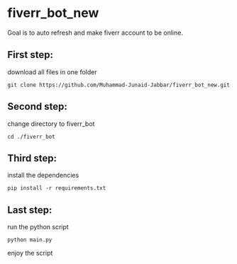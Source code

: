 # fiverr_bot_new
Goal is to  auto refresh and make fiverr account to be online.

## First step:
download all files in one folder
```console
git clone https://github.com/Muhammad-Junaid-Jabbar/fiverr_bot_new.git
```
## Second step:
change directory to fiverr_bot
```
cd ./fiverr_bot
```
## Third step:
install the dependencies
```console
pip install -r requirements.txt
```
## Last step:
run the python script
```console
python main.py
```
 enjoy the script
